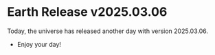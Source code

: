 # Earth Release v2025.03.06
Today, the universe has released another day with version 2025.03.06.
- Enjoy your day!
